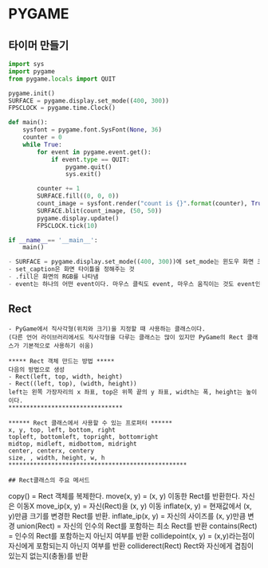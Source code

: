 # PYGAME

## 타이머 만들기
```PYTHON
import sys
import pygame
from pygame.locals import QUIT

pygame.init()
SURFACE = pygame.display.set_mode((400, 300))
FPSCLOCK = pygame.time.Clock()

def main():
    sysfont = pygame.font.SysFont(None, 36)
    counter = 0
    while True:
        for event in pygame.event.get():
            if event.type == QUIT:
                pygame.quit()
                sys.exit()

        counter += 1
        SURFACE.fill((0, 0, 0))
        count_image = sysfont.render("count is {}".format(counter), True, (225, 225, 225))
        SURFACE.blit(count_image, (50, 50))
        pygame.display.update()
        FPSCLOCK.tick(10)

if __name__== '__main__':
    main()

- SURFACE = pygame.display.set_mode((400, 300))에 set_mode는 윈도우 화면 크기
- set_caption은 화면 타이틀을 정해주는 것
- .fill은 화면의 RGB를 나타냄
- event는 하나의 어떤 event이다. 마우스 클릭도 event, 마우스 움직이는 것도 event인 것처럼
```

## Rect
```
- PyGame에서 직사각형(위치와 크기)을 지정할 때 사용하는 클래스이다.
(다른 언어 라이브러리에서도 직사각형을 다루는 클래스는 많이 있지만 PyGame의 Rect 클래스가 기본적으로 사용하기 쉬움)

***** Rect 객체 만드는 방법 *****
다음의 방법으로 생성
- Rect(left, top, width, height)
- Rect((left, top), (width, height))
left는 왼쪽 가장자리의 x 좌표, top은 위쪽 끝의 y 좌표, width는 폭, height는 높이 이다.
********************************

****** Rect 클래스에서 사용할 수 있는 프로퍼터 ******
x, y, top, left, bottom, right
topleft, bottomleft, topright, bottomright
midtop, midleft, midbottom, midright
center, centerx, centery
size, , width, height, w, h
**************************************************

## Rect클래스의 주요 메서드
```
copy()  =  Rect 객체를 복제한다.
move(x, y)  =  (x, y) 이동한 Rect를 반환한다. 자신은 이동X
move_ip(x, y)  =  자신(Rect)을 (x, y)  이동
inflate(x, y)  =  현재값에서 (x, y)만큼 크기를 변경한 Rect를 반환.
inflate_ip(x, y)  =  자신의 사이즈를 (x, y)만큼 변경
union(Rect)  =  자신의 인수의 Rect를 포함하는 최소 Rect를 반환
contains(Rect)  =  인수의 Rect를 포함하는지 아닌지 여부를 반환
collidepoint(x, y)  =  (x,y)라는점이 자신에게 포함되는지 아닌지 여부를 반환
colliderect(Rect) Rect와 자신에게 겹침이 있는지 없는지(충돌)를 반환
